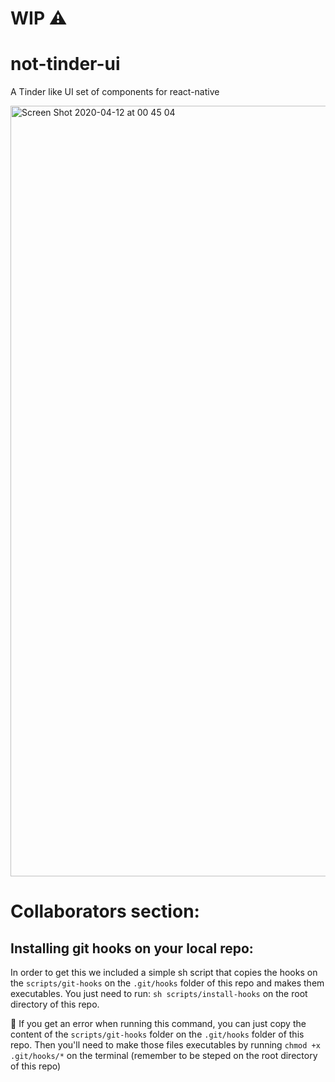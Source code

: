 # WIP ⚠️ 
# not-tinder-ui
A Tinder like UI set of components for react-native

<img width="1233" alt="Screen Shot 2020-04-12 at 00 45 04" src="https://user-images.githubusercontent.com/29029506/79090508-4fd4e800-7d20-11ea-8030-c55a17e7bdfd.png">


# Collaborators section:
## Installing git hooks on your local repo:
In order to get this we included a simple sh script that copies the hooks on the `scripts/git-hooks` on the `.git/hooks` folder of this repo and makes them executables.
You just need to run: ```sh scripts/install-hooks``` on the root directory of this repo.

🤪 If you get an error when running this command, you can just copy the content of the `scripts/git-hooks` folder on the `.git/hooks` folder of this repo. Then you'll need to make those files executables by running `chmod +x .git/hooks/*` on the terminal (remember to be steped on the root directory of this repo)
